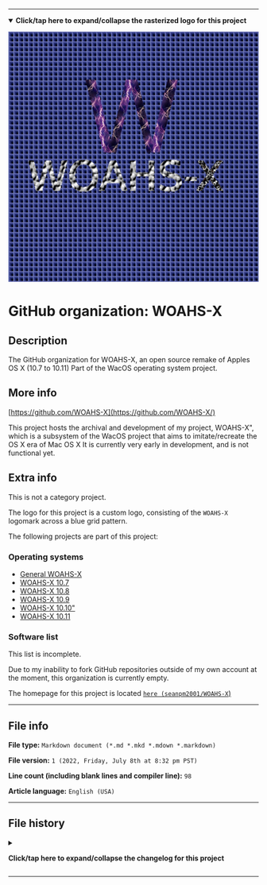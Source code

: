 
***

<!--
<details><summary><b lang="en">Click/tap here to expand/collapse the vectorized logo for this project</b></summary>

![WichCraft_Icon_1024px.svg failed to load. The file may be missing or corrupt. Check the file path for errors first.](/AdditionalInfo/2/WOAHS-X/WichCraft_Icon_1024px.svg)

</details>
!-->

<details open><summary><b lang="en">Click/tap here to expand/collapse the rasterized logo for this project</b></summary>

![WOAHS-X_Logo_V1_1280px_HighCompression.png failed to load. The file may be missing or corrupt. Check the file path for errors first.](/AdditionalInfo/2/WOAHS-X/WOAHS-X_Logo_V1_1280px_HighCompression.png)

</details>

# GitHub organization: WOAHS-X

## Description

The GitHub organization for WOAHS-X, an open source remake of Apples OS X (10.7 to 10.11) Part of the WacOS operating system project.

## More info

[https://github.com/WOAHS-X](https://github.com/WOAHS-X/)

This project hosts the archival and development of my project, WOAHS-X", which is a subsystem of the WacOS project that aims to imitate/recreate the OS X era of Mac OS X It is currently very early in development, and is not functional yet.

## Extra info

This is not a category project.

The logo for this project is a custom logo, consisting of the `WOAHS-X` logomark across a blue grid pattern.

The following projects are part of this project:

### Operating systems

- [General WOAHS-X](https://github.com/seanpm2001/WOAHS-X/)
- [WOAHS-X 10.7](https://github.com/seanpm2001/WOAHS-X_10.7/)
- [WOAHS-X 10.8](https://github.com/seanpm2001/WOAHS-X_10.8/)
- [WOAHS-X 10.9](https://github.com/seanpm2001/WOAHS-X_10.9/)
- [WOAHS-X 10.10"](https://github.com/seanpm2001/WOAHS-X_10.10/)
- [WOAHS-X 10.11](https://github.com/seanpm2001/WOAHS-X_10.11/)

### Software list

This list is incomplete.

Due to my inability to fork GitHub repositories outside of my own account at the moment, this organization is currently empty.

The homepage for this project is located [`here (seanpm2001/WOAHS-X`)](https://github.com/seanpm2001/WOAHS-X/)

<!--
There is no current home repository for this project.
!-->

***

## File info

**File type:** `Markdown document (*.md *.mkd *.mdown *.markdown)`

**File version:** `1 (2022, Friday, July 8th at 8:32 pm PST)`

**Line count (including blank lines and compiler line):** `98`

**Article language:** `English (USA)`

***

## File history

<details><summary><p lang="en"><b>Click/tap here to expand/collapse the changelog for this project</b></p></summary>

<details><summary><p lang="en"><b>Version 1 (2022, Friday, July 8th at 8:32 pm PST)</b></p></summary>

**This version was made by:** [`@seanpm2001`](https://github.com/seanpm2001/)

> Changes:

- [x] Started the file
- [x] Referenced the organization icon (raster)
<!--  - [x] Referenced the organization icon (vector) !-->
- [x] Added the organization description
- [x] Added the `more info` section
- [x] Added the `extra info` section
- [x] Added the `file info` section
- [x] Added the `file history` section
- [ ] No other changes in version 1

</details>

</details>

***

